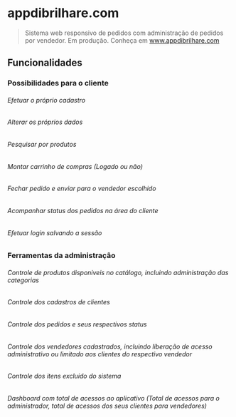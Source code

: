 # appdibrilhare.com

> Sistema web responsivo de pedidos com administração de pedidos por vendedor. Em produção.
> Conheça em www.appdibrilhare.com

## Funcionalidades

### Possibilidades para o cliente
  
###### Efetuar o próprio cadastro
###### Alterar os próprios dados
###### Pesquisar por produtos
###### Montar carrinho de compras (Logado ou não)
###### Fechar pedido e enviar para o vendedor escolhido
###### Acompanhar status dos pedidos na área do cliente
###### Efetuar login salvando a sessão

  
### Ferramentas da administração

###### Controle de produtos disponiveis no catálogo, incluindo administração das categorias
###### Controle dos cadastros de clientes
###### Controle dos pedidos e seus respectivos status
###### Controle dos vendedores cadastrados, incluindo liberação de acesso administrativo ou limitado aos clientes do respectivo vendedor
###### Controle dos itens excluido do sistema
###### Dashboard com total de acessos ao aplicativo (Total de acessos para o administrador, total de acessos dos seus clientes para vendedores)
